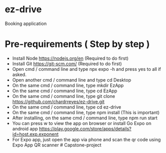 # ez-drive
Booking application


# Pre-requirements ( Step by step )
- Install Node https://nodejs.org/en (Required to do first)
- Install Git https://git-scm.com/ (Required to do first)
- Open cmd / command line and type npx expo -h and press yes to all if asked.
- Open another cmd / command line and type cd Desktop
- On the same cmd / command line, type mkdir EzApp
- On the same cmd / command line, type cd EzApp
- On the same cmd / command line, type git clone https://github.com/chardrreyes/ez-drive.git
- On the same cmd / command line, type cd ez-drive
- On the same cmd / command line, type npm install (This is important)
- After installing, on the same cmd / command line, type npm run start
- You can press w to view the app on browser or install Go Expo on android app https://play.google.com/store/apps/details?id=host.exp.exponent
- For Expo app, just open the app via phone and scan the qr code using Expo App QR scanner
#   C a p s t o n e - p r o j e c t  
 